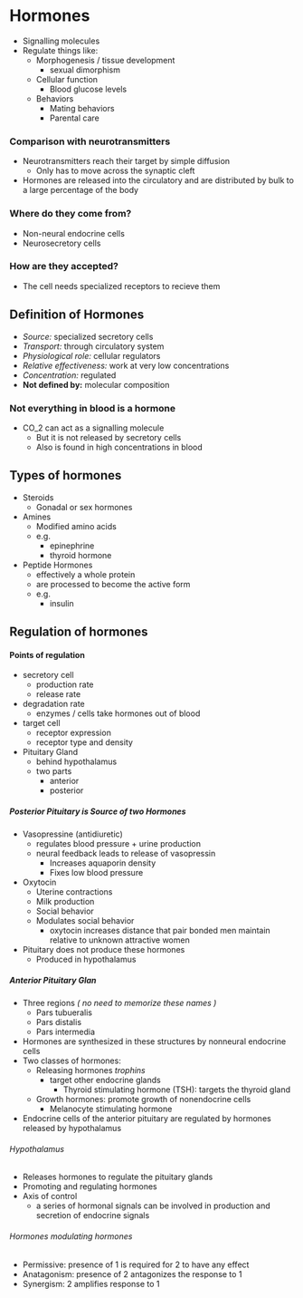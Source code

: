 # Hormones
+ Signalling molecules
+ Regulate things like:
    + Morphogenesis / tissue development
        + sexual dimorphism
    + Cellular function
        + Blood glucose levels
    + Behaviors
        + Mating behaviors
        + Parental care

### Comparison with neurotransmitters
+ Neurotransmitters reach their target by simple diffusion
    + Only has to move across the synaptic cleft
+ Hormones are released into the circulatory and are distributed by bulk to a
  large percentage of the body

### Where do they come from?
+ Non-neural endocrine cells
+ Neurosecretory cells

### How are they accepted?
+ The cell needs specialized receptors to recieve them

## Definition of Hormones
+ *Source:* specialized secretory cells
+ *Transport:* through circulatory system
+ *Physiological role:* cellular regulators
+ *Relative effectiveness:* work at very low concentrations
+ *Concentration:* regulated
+ **Not defined by:** molecular composition

### Not everything in blood is a hormone
+ CO_2 can act as a signalling molecule
    + But it is not released by secretory cells
    + Also is found in high concentrations in blood

## Types of hormones
+ Steroids
    + Gonadal or sex hormones
+ Amines
    + Modified amino acids
    + e.g.
        + epinephrine
        + thyroid hormone
+ Peptide Hormones
    + effectively a whole protein
    + are processed to become the active form
    + e.g.
        + insulin

## Regulation of hormones

#### Points of regulation
+ secretory cell
    + production rate
    + release rate
+ degradation rate
    + enzymes / cells take hormones out of blood
+ target cell
    + receptor expression
    + receptor type and density
+ Pituitary Gland
    + behind hypothalamus
    + two parts
        + anterior
        + posterior

##### Posterior Pituitary is Source of two Hormones
+ Vasopressine (antidiuretic)
    + regulates blood pressure + urine production
    + neural feedback leads to release of vasopressin
        + Increases aquaporin density
        + Fixes low blood pressure
+ Oxytocin
    + Uterine contractions
    + Milk production
    + Social behavior
    + Modulates social behavior
        + oxytocin increases distance that pair bonded men maintain relative to
          unknown attractive women
+ Pituitary does not produce these hormones
    + Produced in hypothalamus

##### Anterior Pituitary Glan
+ Three regions *( no need to memorize these names )*
    + Pars tubueralis
    + Pars distalis
    + Pars intermedia
+ Hormones are synthesized in these structures by nonneural endocrine cells
+ Two classes of hormones:
    + Releasing hormones *trophins*
        + target other endocrine glands
            + Thyroid stimulating hormone (TSH): targets the thyroid gland
    + Growth hormones: promote growth of nonendocrine cells
        + Melanocyte stimulating hormone
+ Endocrine cells of the anterior pituitary are regulated by hormones released
  by hypothalamus

###### Hypothalamus
+ Releases hormones to regulate the pituitary glands
+ Promoting and regulating hormones
+ Axis of control
    + a series of hormonal signals can be involved in production and secretion
      of endocrine signals

###### Hormones modulating hormones
+ Permissive: presence  of 1 is required for 2 to have any effect
+ Anatagonism: presence of 2 antagonizes the response to 1
+ Synergism: 2 amplifies response to 1
